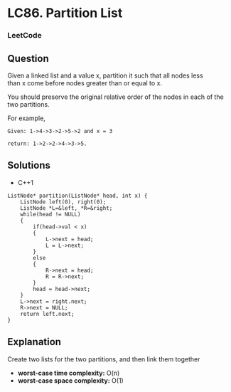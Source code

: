 # LC86. Partition List

### LeetCode

## Question

Given a linked list and a value x, partition it such that all nodes less than x come before nodes greater than or equal to x.

You should preserve the original relative order of the nodes in each of the two partitions.

For example, 
```
Given: 1->4->3->2->5->2 and x = 3

return: 1->2->2->4->3->5.
```

## Solutions

* C++1
```
ListNode* partition(ListNode* head, int x) {
    ListNode left(0), right(0);
    ListNode *L=&left, *R=&right;
    while(head != NULL)
    {
        if(head->val < x) 
        {
            L->next = head;
            L = L->next;
        }
        else
        {
            R->next = head;
            R = R->next;
        }
        head = head->next;
    }
    L->next = right.next;
    R->next = NULL;
    return left.next;
}
```

## Explanation

Create two lists for the two partitions, and then link them together

* **worst-case time complexity:** O(n)
* **worst-case space complexity:** O(1)